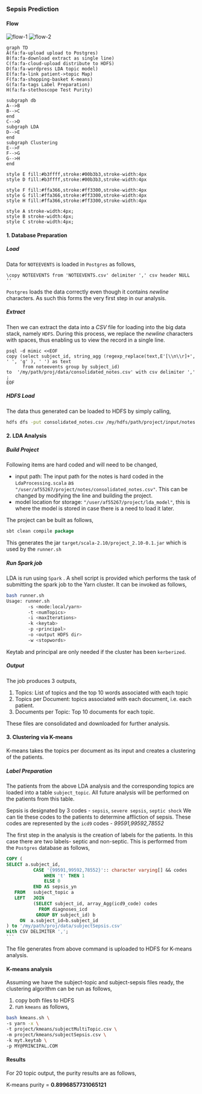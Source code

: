### Sepsis Prediction



#### Flow
![flow-1](documents/image/flow-1.jpg)
![flow-2](documents/image/flow-2.jpg)

```mermaid
graph TD
A(fa:fa-upload upload to Postgres)
B(fa:fa-download extract as single line)
C(fa:fa-cloud-upload distribute to HDFS)
D(fa:fa-wordpress LDA topic model)
E(fa:fa-link patient->topic Map)
F(fa:fa-shopping-basket K-means)
G(fa:fa-tags Label Preparation)
H(fa:fa-stethoscope Test Purity)

subgraph db
A-->B
B-->C
end
C-->D
subgraph LDA
D-->E
end
subgraph Clustering
E-->F
F-->G
G-->H
end

style E fill:#b3ffff,stroke:#00b3b3,stroke-width:4px
style D fill:#b3ffff,stroke:#00b3b3,stroke-width:4px

style F fill:#ffa366,stroke:#ff3300,stroke-width:4px
style G fill:#ffa366,stroke:#ff3300,stroke-width:4px
style H fill:#ffa366,stroke:#ff3300,stroke-width:4px

style A stroke-width:4px;
style B stroke-width:4px;
style C stroke-width:4px;
```

#### 1. Database Preparation

##### Load

Data for `NOTEEVENTS` is loaded in `Postgres` as follows,

```mysql
\copy NOTEEVENTS from 'NOTEEVENTS.csv' delimiter ',' csv header NULL ''
```

`Postgres` loads the data correctly even though it contains *newline* characters. As such this forms the very first step in our analysis.

##### Extract

Then we can extract the data into a *CSV* file for loading into the big data stack, namely `HDFS`. During this process, we replace the *newline* characters with spaces, thus enabling us to view the record in a single line.

```mysql
psql -d mimic <<EOF
copy (select subject_id, string_agg (regexp_replace(text,E'[\\n\\r]+', ' ', 'g' ), ' ') as text
      from noteevents group by subject_id)
to  '/my/path/proj/data/consolidated_notes.csv' with csv delimiter ',' ;
EOF
```

##### HDFS Load

The data thus generated can be loaded to HDFS by simply calling,

```bash
hdfs dfs -put consolidated_notes.csv /my/hdfs/path/project/input/notes
```

#### 2. LDA Analysis

##### Build Project

Following items are hard coded and will need to be changed,

+ input path: The input path for the notes is hard coded in the `LdaProcessing.scala` as `"/user/af55267/project/notes/consolidated_notes.csv"`. This can be changed by modifying the line and building the project.
+ model location for storage: `"/user/af55267/project/lda_model"`, this is where the model is stored in case there is a need to load it later.

The project can be built as follows,

```scala
sbt clean compile package
```

This generates the jar `target/scala-2.10/project_2.10-0.1.jar` which is used by the `runner.sh`

##### Run Spark job

LDA is run using `Spark` . A shell script is provided which performs the task of submitting the spark job to the Yarn cluster. It can be invoked as follows,

```bash
bash runner.sh
Usage: runner.sh
        -s <mode:local/yarn>
        -t <numTopics>
        -i <maxIterations>
        -k <keytab>
        -p <principal>
        -o <output HDFS dir>
        -w <stopwords>			  		
```

Keytab and principal are only needed if the cluster has been `kerberized`.

##### Output

The job produces 3 outputs,

1. Topics: List of topics and the top 10 words associated with each topic
2. Topics per Document: topics associated with each document, i.e. each patient.
3. Documents per Topic: Top 10 documents for each topic.

These files are consolidated and downloaded for further analysis.

#### 3. Clustering via K-means

K-means takes the topics per document as its input and creates a clustering of the patients.

##### Label Preparation

The patients from the above LDA analysis and the corresponding topics are loaded into a table `subject_topic`. All future analysis will be performed on the patients from this table.

Sepsis is designated by 3 codes - `sepsis`, `severe sepsis`, `septic shock`
We can tie these codes to the patients to determine affliction of sepsis.
These codes are represented by the `icd9` codes - *99591,99592,78552*

The first step in the analysis is the creation of labels for the patients. In this case there are two labels- septic and non-septic. This is performed from the `Postgres` database as follows,

```sql
COPY (
SELECT a.subject_id,
          CASE '{99591,99592,78552}':: character varying[] && codes
              WHEN 't' THEN 1
              ELSE 0
          END AS sepsis_yn
   FROM   subject_topic a
   LEFT   JOIN
    	  (SELECT subject_id, array_Agg(icd9_code) codes
      	    FROM diagnoses_icd
      	   GROUP BY subject_id) b 
     ON  a.subject_id=b.subject_id
) to '/my/path/proj/data/subjectSepsis.csv'
With CSV DELIMITER ',';
​```
```

The file generates from above command is uploaded to HDFS for K-means analysis.

#### K-means analysis
Assuming we have the subject-topic and subject-sepsis files ready, the clustering algorithm can be run as follows,
1. copy both files to HDFS
2. run `kmeans` as follows,
```bash
bash kmeans.sh \
-s yarn -x \
-t project/kmeans/subjectMultiTopic.csv \
-m project/kmeans/subjectSepsis.csv \
-k myt.keytab \
-p MY@PRINCIPAL.COM
```

#### Results

For 20 topic output, the purity results are as follows,

K-means purity = **0.8996857731065121**

